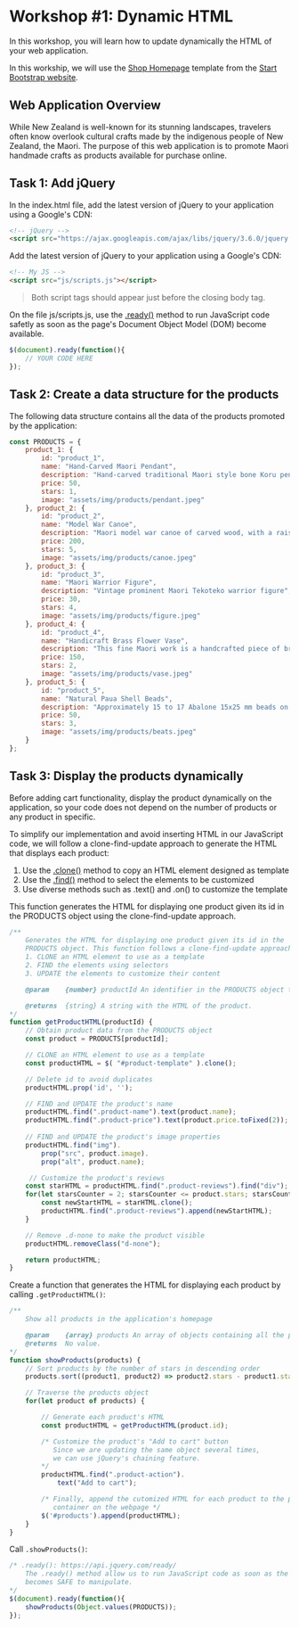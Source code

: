 # Workshop #1: Dynamic HTML
In this workshop, you will learn how to update dynamically the HTML of your web application.

In this workship, we will use the [Shop Homepage](https://startbootstrap.com/template/shop-homepage) template from the [Start Bootstrap website](https://startbootstrap.com/). 

## Web Application Overview

While New Zealand is well-known for its stunning landscapes, travelers often know overlook cultural crafts made by the indigenous people of New Zealand, the Maori. The purpose of this web application is to promote Maori handmade crafts as products available for purchase online.  

## Task 1: Add jQuery

In the index.html file, add the latest version of jQuery to your application using a Google's CDN: 

```html
<!-- jQuery -->
<script src="https://ajax.googleapis.com/ajax/libs/jquery/3.6.0/jquery.min.js"></script>
```

Add the latest version of jQuery to your application using a Google's CDN: 

```html
<!-- My JS -->
<script src="js/scripts.js"></script>
```

> Both script tags should appear just before the closing body tag.

On the file js/scripts.js, use the [.ready()](https://api.jquery.com/ready/) method to run JavaScript code safetly as soon as the page's Document Object Model (DOM) become available.

```javascript
$(document).ready(function(){
    // YOUR CODE HERE
});    
```

## Task 2: Create a data structure for the products

The following data structure contains all the data of the products promoted by the application:

```javascript
const PRODUCTS = {
    product_1: {
        id: "product_1",
        name: "Hand-Carved Maori Pendant",
        description: "Hand-carved traditional Maori style bone Koru pendant",
        price: 50,
        stars: 1,
        image: "assets/img/products/pendant.jpeg" 
    }, product_2: {
        id: "product_2",
        name: "Model War Canoe",
        description: "Maori model war canoe of carved wood, with a raised stern and a prow in the shape of a human head",
        price: 200,
        stars: 5,
        image: "assets/img/products/canoe.jpeg"  
    }, product_3: {
        id: "product_3",
        name: "Maori Warrior Figure",
        description: "Vintage prominent Maori Tekoteko warrior figure",
        price: 30,
        stars: 4,
        image: "assets/img/products/figure.jpeg" 
    }, product_4: {
        id: "product_4",
        name: "Handicraft Brass Flower Vase",
        description: "This fine Maori work is a handcrafted piece of brassware considered highly attractive and artistic",
        price: 150,
        stars: 2,
        image: "assets/img/products/vase.jpeg" 
    }, product_5: {
        id: "product_5",
        name: "Natural Paua Shell Beads",
        description: "Approximately 15 to 17 Abalone 15x25 mm beads on a 15-inch strand",
        price: 50,
        stars: 3,
        image: "assets/img/products/beats.jpeg"  
    }
};
```

## Task 3: Display the products dynamically

Before adding cart functionality, display the product dynamically on the application, so your code does not depend on the number of products or any product in specific.

To simplify our implementation and avoid inserting HTML in our JavaScript code, we will follow a clone-find-update approach to generate the HTML that displays each product: 

1. Use the [.clone()](https://api.jquery.com/clone/) method to copy an HTML element designed as template
2. Use the [.find()](https://api.jquery.com/find/) method to select the elements to be customized
3. Use diverse methods such as .text() and .on() to customize the template

This function generates the HTML for displaying one product given its id in the
PRODUCTS object using the clone-find-update approach.

```javascript
/**
    Generates the HTML for displaying one product given its id in the
    PRODUCTS object. This function follows a clone-find-update approach:
    1. CLONE an HTML element to use as a template
    2. FIND the elements using selectors
    3. UPDATE the elements to customize their content

    @param    {number} productId An identifier in the PRODUCTS object to display

    @returns  {string} A string with the HTML of the product.
*/
function getProductHTML(productId) {
    // Obtain product data from the PRODUCTS object
    const product = PRODUCTS[productId];   

    // CLONE an HTML element to use as a template
    const productHTML = $( "#product-template" ).clone();

    // Delete id to avoid duplicates
    productHTML.prop('id', '');

    // FIND and UPDATE the product's name
    productHTML.find(".product-name").text(product.name);
    productHTML.find(".product-price").text(product.price.toFixed(2));
 
    // FIND and UPDATE the product's image properties
    productHTML.find("img").
        prop("src", product.image).
        prop("alt", product.name);

     // Customize the product's reviews    
    const starHTML = productHTML.find(".product-reviews").find("div");
    for(let starsCounter = 2; starsCounter <= product.stars; starsCounter++) {
        const newStartHTML = starHTML.clone();
        productHTML.find(".product-reviews").append(newStartHTML);
    }

    // Remove .d-none to make the product visible
    productHTML.removeClass("d-none");

    return productHTML;
}

```

Create a function that generates the HTML for displaying each product by calling `.getProductHTML()`:

```javascript
/**
    Show all products in the application's homepage

    @param    {array} products An array of objects containing all the products to be displayed
    @returns  No value.
*/
function showProducts(products) {
    // Sort products by the number of stars in descending order
    products.sort((product1, product2) => product2.stars - product1.stars);

    // Traverse the products object
    for(let product of products) {

        // Generate each product's HTML
        const productHTML = getProductHTML(product.id);

        /* Customize the product's "Add to cart" button
           Since we are updating the same object several times, 
           we can use jQuery's chaining feature. 
        */
        productHTML.find(".product-action").
            text("Add to cart");

        /* Finally, append the cutomized HTML for each product to the products
           container on the webpage */
        $('#products').append(productHTML);
    }
}
```

Call `.showProducts()`:

```javascript
/* .ready(): https://api.jquery.com/ready/
    The .ready() method allow us to run JavaScript code as soon as the page's Document Object Model (DOM)
    becomes SAFE to manipulate. 
*/
$(document).ready(function(){
    showProducts(Object.values(PRODUCTS));
});
```
